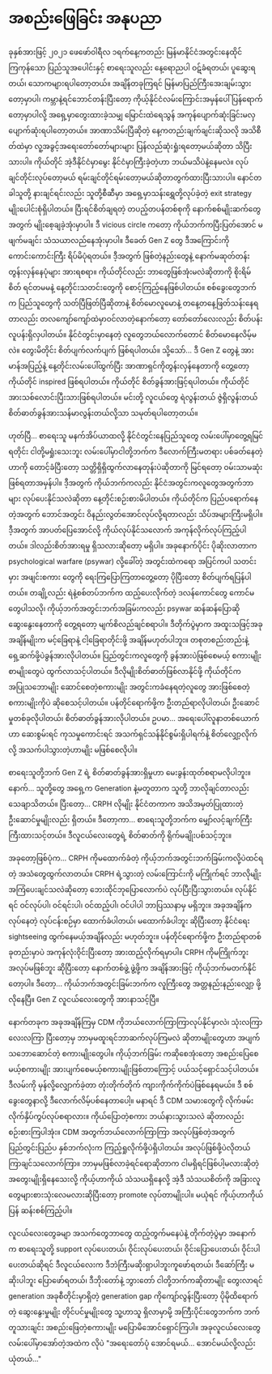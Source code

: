 # အစည်းဖြေခြင်း အနုပညာ

ခုနှစ်အားဖြင့် ၂၀၂၁ ဖေဖော်ဝါရီလ ၁ရက်နေ့ကတည်း မြန်မာနိုင်ငံအတွင်းနေထိုင်ကြကုန်သော ပြည်သူအပေါင်းနှင့် စာရေးသူလည်း နေ့ရောညပါ ဝဋ်ခံရတယ်၊ ပူဆွေးရတယ်၊ သောကများရပါတော့တယ်။ အချိန်တခုကြရင် မြန်မာပြည်ကြီးအေးချမ်းသွားတော့မှာပါ၊ ကမ္ဘာနဲ့ရင်ဘောင်တန်းပြီးတော့ ကိုယ့်နိုင်ငံလမ်းကြောင်းအမှန်ပေါ်ပြန်ရောက်တော့မှာပါလို့ အရှေ့မှာတွေးထားခဲ့သမျှ မြောင်းထဲရေသွန် အကုန်ပျောက်ဆုံးခြင်းမလှ ပျောက်ဆုံးရပါတော့တယ်။ အာဏာသိမ်းပြီဆိုတဲ့ နေ့ကတည်းချက်ချင်းဆိုသလို အသိစိိတ်ထဲမှာ လူ့အခွင့်အရေးတော်တော်များများ ပြန်လည်ဆုံးရှုံးရတော့မယ်ဆိုတာ သိပြီးသားပါ။ ကိုယ်တိုင် အဲ့ဒီနိုင်ငံမှာမွေး နိုင်ငံမှာကြီးခဲ့တဲ့ဟာ ဘယ်မသိပဲနဲ့နေမလဲ။ လုပ်ချင်တိုင်းလုပ်တော့မယ် ရမ်းချင်တိုင်ရမ်းတော့မယ်ဆိုတာတွက်ထားပြီးသားပါ။ နောင်တခါသူတို့ နားချင်ရင်းလည်း သူတို့စီဆီမှာ အရှေ့မှာသန်းရွှေတို့လုပ်ခဲ့တဲ့ exit strategy မျိုးပေါင်းစုံရှိပါတယ်။ ပြီးရင်စိတ်ချရတဲ့ တပည့်တပန်တစ်စုကို နောက်စစ်မျိုးဆက်တွေအတွက် မျိုးစေ့ချခဲ့အုံးမှာပါ။ ဒီ vicious circle ကတော့ ကိုယ်ဘက်ကပြီးပြတ်အောင် မဖျက်မချင်း သံသယာလည်နေအုံးမှာပါ။ ဒီခေတ် Gen Z တွေ ဒီအကြောင်းကိုကောင်းကောင်းကြီး ရိပ်မိပုံရတယ်။ ဒီ့အတွက် ဖြစ်တဲ့နည်းတွေနဲ့ နောက်မဆုတ်တန်း တွန်းလှန်နေပုံများ အားရစရာ။ ကိုယ်တိုင်လည်း ဘာတွေဖြစ်အုံးမလဲဆိုတာကို စိုးရိမ်စိတ် ရင်တမမနဲ့ နေ့တိုင်းသတင်းတွေကို စောင့်ကြည့်နေဖြစ်ပါတယ်။ စစ်ခွေးတွေဘက်က ပြည်သူတွေကို သတ်ပြီဖြတ်ပြီဆိုတာနဲ့ စိတ်မောလူမောနဲ့ တနေ့တနေ့ဖြတ်သန်းနေရတာလည်း တလကျော်ကျော်ထဲမှာဝင်လာတဲ့နောက်တော့ တော်တော်လေးလည်း စိတ်ပန်းလူပန်းရှိလှပါတယ်။ နိုင်ငံတွင်းမှာနေတဲ့ လူတွေဘယ်လောက်တောင် စိတ်မောနေလိမ့်မလဲ။ တွေးမိတိုင်း စိတ်ပျက်လက်ပျက် ဖြစ်ရပါတယ်။ သို့သော်... ဒီ Gen Z တွေနဲ့ အားမာန်အပြည့်နဲ့ နေ့တိုင်းလမ်းပေါ်ထွက်ပြီး အာဏာရှင်ကိုတွန်းလှန်နေတာကို တွေ့တော့ကိုယ်တိုင် inspired ဖြစ်ရပါတယ်။ ကိုယ်တိုင် စိတ်ခွန်အားဖြင့်ရပါတယ်။ ကိုယ်တိုင် အားသစ်လောင်းပြီးသားဖြစ်ရပါတယ်။ မင်းတို့ လူငယ်တွေ ရဲလွန်းတယ် ဇွဲရှိလွန်းတယ် စိတ်ဓာတ်ခွန်အားသန်မာလွန်းတယ်လို့သာ သမုတ်ရပါတော့တယ်။ 

ဟုတ်ပြီ... စာရေးသူ မနက်အိပ်ယာထလို့ နိုင်ငံတွင်းနေပြည်သူတွေ လမ်းပေါ်မှာတွေ့ရမြင်ရတိုင်း ငါတို့မရှုံးသေးဘူး လမ်းပေါ်မှာငါတို့ဘက်က ဒီလောက်ကြီးမတရား ပစ်ခတ်နေတဲ့ဟာကို တောင့်ခံပြီးတော့ သတ္တိရှိရှိထွက်လာနေတုန်းပဲဆိုတာကို မြင်ရတော့ ဝမ်းသာမဆုံးဖြစ်ရတာအမှန်ပါ။ ဒီ့အတွက် ကိုယ်ဘက်ကလည်း နိုင်ငံအတွင်းကလူတွေအတွက်ဘာများ လုပ်ပေးနိုင်သလဲဆိုတာ နေ့တိုင်းစဉ်းစားမိပါတယ်။ ကိုယ်တိုင်က ပြည်ပရောက်နေတဲ့အတွက် ဘောင်အတွင်း ဝိနည်းလွတ်အောင်လုပ်လို့ရတာလည်း သိပ်အများကြီးမရှိပါ။ ဒီ့အတွက် အာပတ်ပြေအောင်လို့ ကိုယ်လုပ်နိုင်သလောက် အကုန်လိုက်လုပ်ကြည့်ပါတယ်။ ဒါလည်းစိတ်အားရမှု ရှိသလားဆိုတော့ မရှိပါ။ အခုနောက်ပိုင်း ပိုဆိုးလာတာက psychological warfare \(psywar\) လို့ခေါ်တဲ့ အတွင်းထဲကရော အပြင်ကပါ သတင်းမှား အဖျင်းစကား တွေကို ရေးကြပြောကြတာတွေ့တော့ ပိုပြီးတော့ စိတ်ပျက်ရပြန်ပါတယ်။ တချို့လည်း ရဲနဲ့စစ်တပ်ဘက်က ထည့်ပေးလိုက်တဲ့ ဒလန်ကောင်တွေ ကောင်မတွေပါသလို၊ ကိုယ့်ဘက်အတွင်းဘက်အခြမ်းကလည်း psywar ဆန်ဆန်ပြောဆိုဆွေးနွေးနေတာကို တွေ့ရတော့ မျက်စိလည်ချင်စရာပါ။ ဒီတိုက်ပွဲမှာက အထူးသဖြင့်အခုအချိန်မျိုးက မင့်ခြေရာနဲ့ ငါ့ခြေရာတိုင်းဖို့ အချိန်မဟုတ်ပါဘူး။ တစုတစည်းတည်းနဲ့ ရှေ့ဆက်ဖို့ပဲခွန်အားလိုပါတယ်။ ပြည်တွင်းကလူတွေကို ခွန်အားပဲဖြစ်စေမယ့် စကားမျိုး စာမျိုးတွေပဲ ထွက်လာသင့်ပါတယ်။ ဒီလိုမျိုးစိတ်ဓာတ်ဖြစ်လာနိုင်ဖို့ ကိုယ်တိုင်ကအပြုသဘောမျိုး ဆောင်စေတဲ့စကားမျိုး အတွင်းကခံနေရတဲ့လူတွေ အားဖြစ်စေတဲ့ စကားမျိုးကိုပဲ ဆိုစေသင့်ပါတယ်။ ပန်တိုင်ရောက်ဖို့က ဦးတည်ရာလိုပါတယ်၊ ဦးဆောင်မှုတစ်ခုလိုပါတယ်၊ စိတ်ဓာတ်ခွန်အားလိုပါတယ်။ ဥပမာ... အရေးပေါ်လူနာတစ်ယောက်ဟာ ဆေးစွမ်းရင် ကုသမှုကောင်းရင် အသက်ရှင်သန်နိုင်စွမ်းရှိပါရက်နဲ့ စိတ်လျှော့လိုက်လို့ အသက်ပါသွားတဲ့ဟာမျိုး မဖြစ်စေလိုပါ။ 

စာရေးသူတို့ဘက် Gen Z ရဲ့ စိတ်ဓာတ်ခွန်အားရှိမှုဟာ မေးခွန်းထုတ်စရာမလိုပါဘူး။ နောက်... သူတို့တွေ အရှေ့က Generation နဲ့မတူတာက သူတို့ ဘာလိုချင်တာလည်း သေချာသိတယ်။ ပြီးတော့... CRPH လိုမျိုး နိုင်ငံတကာက အသိအမှတ်ပြုထားတဲ့ ဦးဆောင်မှုမျိုးလည်း ရှိတယ်။ ဒီတော့ကာ... စာရေးသူတို့ဘက်က မျှော်လင့်ချက်ကြီးကြီးထားသင့်တယ်။ ဒီလူငယ်လေးတွေရဲ့ စိတ်ဓာတ်ကို ရိုက်မချိုးပစ်သင့်ဘူး။ 

အခုတော့ဖြစ်ပုံက... CRPH ကိုမထောက်ခံတဲ့ ကိုယ့်ဘက်အတွင်းဘက်ခြမ်းကလို့ပဲထင်ရတဲ့ အသံတွေထွက်လာတယ်။ CRPH ရဲ့သွားတဲ့ လမ်းကြောင်းကို မကြိုက်ရင် ဘာလိုမျိုးအကြံပေးချင်သလဲဆိုတော့ ဘေးထိုင်ဘုပြောလောက်ပဲ လုပ်ပြီးပြီးသွားတယ်။ လုပ်နိုင်ရင် ဝင်လုပ်ပါ၊ ဝင်ရင်းပါ၊ ဝင်ထည့်ပါ၊ ဝင်ပါပါ ဘာပြဿနာမှ မရှိဘူး။ အခုအချိန်က လုပ်နေတဲ့ လုပ်ငန်းစဉ်မှာ ထောက်ခံပါတယ်၊ မထောက်ခံပါဘူး ဆိုပြီးတော့ နိုင်ငံရေး sightseeing ထွက်နေမယ့်အချိန်လည်း မဟုတ်ဘူး။ ပန်တိုင်ရောက်ဖို့က ဦးတည်ရာတစ်ခုတည်းမှာပဲ အကုန်လုံးဝိုင်းပြီးတော့ အားထည့်လိုက်ရမှာပါ။ CRPH ကိုမကြိုက်ဘူး အလုပ်မဖြစ်ဘူး ဆိုပြီးတော့ နောက်တစ်ဖွဲ့ ဖွဲ့ဖို့က အချိန်အားဖြင့် ကိုယ့်ဘက်မတက်နိုင်တော့ပါ။ ဒီတော့... ကိုယ်ဘက်အတွင်းခြမ်းဘက်က လူကြီးတွေ အတ္တနည်းနည်းလျှော့ ဖို့လိုနေပြီ။ Gen Z လူငယ်လေးတွေကို အားနာသင့်ပြီ။ 

နောက်တခုက အခုအချိန်ကြမှ CDM ကိုဘယ်လောက်ကြာကြာလုပ်နိုင်မှာလဲ၊ သုံးလကြာ လေးလကြာ ပြီးတော့မှ ဘာမှမထူးရင်ဘာဆက်လုပ်ကြမလဲ ဆိုတာမျိုးတွေဟာ အပျက်သဘောဆောင်တဲ့ စကားမျိုးတွေပါ။ ကိုယ့်ဘက်ခြမ်း ကဆိုစေအုံးတော့ အစည်းပြေစေမယ့်စကားမျိုး အားပျက်စေမယ့်စကားမျိုးဖြစ်တာကြောင့် ပယ်သင့်ရှောင်သင့်ပါတယ်။ ဒီလမ်းကို မှန်လို့လျှောက်ခဲ့တာ တုံးတိုက်တိုက် ကျားကိုက်ကိုက်ပဲဖြစ်နေရမယ်။ ဒီ စစ်ခွေးတွေနာလို့ ဒီလောက်လိမ့်ပစ်နေတာပေါ့။ မနာရင် ဒီ CDM သမားတွေကို လိုက်ဖမ်းလိုက်နှိပ်ကွပ်လုပ်စရာလား။ ကိုယ်ပြောတဲ့စကား ဘယ်နားသွားသလဲ ဆိုတာလည်း စဉ်းစားကြပါအုံး။ CDM အတွက်ဘယ်လောက်ကြာကြာ အလုပ်ဖြစ်တဲ့အတွက် ပြည်တွင်းပြည်ပ နှစ်ဘက်လုံးက ကြည့်ရှုလိုက်ဖို့ပဲရှိပါတယ်။ အလုပ်ဖြစ်ဖို့ပဲလိုတယ် ကြာချင်သလောက်ကြာ။ ဘာမှမဖြစ်လာခဲ့ရင်ရောဆိုတာက ငါမရှိရင်ဖြစ်ပါ့မလားဆိုတဲ့ အတွေးမျိုးရှိနေသေးလို့ ကိုယ့်ဟာကိုယ် သံသယရှိနေလို့ အဲ့ဒီ သံသယစိတ်ကို အခြားလူတွေများစားသုံးလေမလားဆိုပြီးတော့ promote လုပ်တာမျိုးပါ။ မယုံရင် ကိုယ့်ဟာကိုယ်ပြန် ဆန်းစစ်ကြည့်ပါ။ 

လူငယ်လေးတွေခမျာ အသက်တွေဘာတွေ ထည့်တွက်မနေပဲနဲ့ တိုက်တဲ့ပွဲမှာ အနောက်က စာရေးသူတို့ support လုပ်ပေးတယ်၊ ဝိုင်းလုပ်ပေးတယ်၊ ဝိုင်းပြောပေးတယ်၊ ဝိုင်းပါပေးတယ်ဆိုရင် ဒီလူငယ်လေးက ဒီဘဲကြီးမဆိုးရှာပါဘူးကူဖော်ရတယ်၊ ဒီဆော်ကြီး မဆိုးပါဘူး ပြောဖော်ရတယ်၊ ဒီဘိုးတော်နဲ့ ဘွားတော် ငါတို့ဘက်ကဆိုတာမျိုး တွေးလာရင် generation အခုစီတိုင်းမှာရှိတဲ့ generation gap ကိုကျော်လွန်းပြီးတော့ ပိုမိုထိရောက်တဲ့ ဆွေးနွေးမှုမျိုး တိုင်ပင်မှုမျိုးတွေ သူ့ဟာသူ ရှိလာမှာမို့ အကြီးပိုင်းတွေဘက်က ဘက်တူသားချင်း အစည်းဖြေတဲ့စကားမျိုး မပြောမိအောင်ရှောင်ကြပါ။ အခုလူငယ်လေးတွေ လမ်းပေါ်မှာအော်တဲ့အထဲက လိုပဲ "အရေးတော်ပုံ အောင်ရမယ်... အောင်မယ်လို့လည်း ယုံတယ်..."

